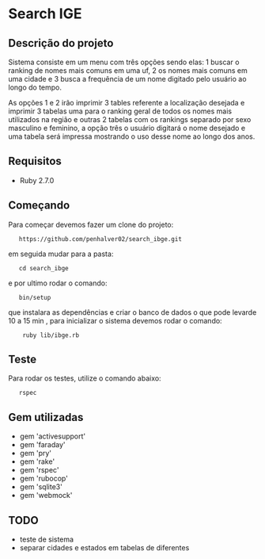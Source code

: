 # Search IGE

## Descrição  do projeto

<p>Sistema consiste em um menu com três opções sendo elas: 1 buscar o ranking de nomes mais comuns em uma uf, 2 os nomes mais comuns em uma cidade e 3 busca a frequência de um nome digitado pelo usuário ao longo do tempo.</p>
<p>As opções 1 e 2 irão imprimir 3 tables referente a localização desejada e imprimir 3 tabelas uma para o ranking geral de todos os nomes mais utilizados na região e outras 2 tabelas com os rankings separado por sexo masculino e feminino,  a opção três o usuário digitará o nome desejado e uma tabela será impressa  mostrando o uso desse nome ao longo dos anos.</p>

## Requisitos
- Ruby 2.7.0
## Começando 

Para começar devemos fazer um clone do projeto:
 ```
    https://github.com/penhalver02/search_ibge.git
```
em seguida mudar para a pasta:
 ```
    cd search_ibge
```
e por ultimo rodar o comando:
 ```
    bin/setup
```
que instalara as dependências e criar o banco de dados o que pode levarde 10 a 15 min , para inicializar o sistema devemos rodar o comando:
```
    ruby lib/ibge.rb
```

## Teste

Para rodar os testes, utilize o comando abaixo:
 ```
    rspec
```

## Gem utilizadas

- gem 'activesupport'
- gem 'faraday'
- gem 'pry'
- gem 'rake'
- gem 'rspec'
- gem 'rubocop'
- gem 'sqlite3'
- gem 'webmock'

## TODO

- teste de sistema
- separar cidades e estados em tabelas de diferentes

